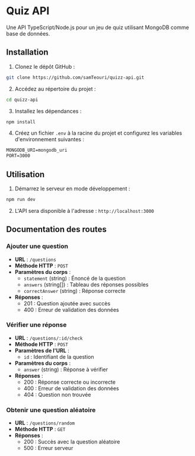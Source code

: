 # Quiz API

Une API TypeScript/Node.js pour un jeu de quiz utilisant MongoDB comme base de données.

## Installation

1. Clonez le dépôt GitHub :

```bash
git clone https://github.com/samTeouri/quizz-api.git
```

2. Accédez au répertoire du projet :

```bash
cd quizz-api
```


3. Installez les dépendances :

```bash
npm install
```

4. Créez un fichier `.env` à la racine du projet et configurez les variables d'environnement suivantes :

```txt
MONGODB_URI=mongodb_uri
PORT=3000
```

## Utilisation

1. Démarrez le serveur en mode développement :

```bash
npm run dev
```

2. L'API sera disponible à l'adresse : `http://localhost:3000`

## Documentation des routes

### Ajouter une question

- **URL** : `/questions`
- **Méthode HTTP** : `POST`
- **Paramètres du corps** : 
  - `statement` (string) : Énoncé de la question
  - `answers` (string[]) : Tableau des réponses possibles
  - `correctAnswer` (string) : Réponse correcte
- **Réponses** :
  - 201 : Question ajoutée avec succès
  - 400 : Erreur de validation des données

### Vérifier une réponse

- **URL** : `/questions/:id/check`
- **Méthode HTTP** : `POST`
- **Paramètres de l'URL** : 
  - `id` : Identifiant de la question
- **Paramètres du corps** : 
  - `answer` (string) : Réponse à vérifier
- **Réponses** :
  - 200 : Réponse correcte ou incorrecte
  - 400 : Erreur de validation des données
  - 404 : Question non trouvée

### Obtenir une question aléatoire

- **URL** : `/questions/random`
- **Méthode HTTP** : `GET`
- **Réponses** :
  - 200 : Succès avec la question aléatoire
  - 500 : Erreur serveur
